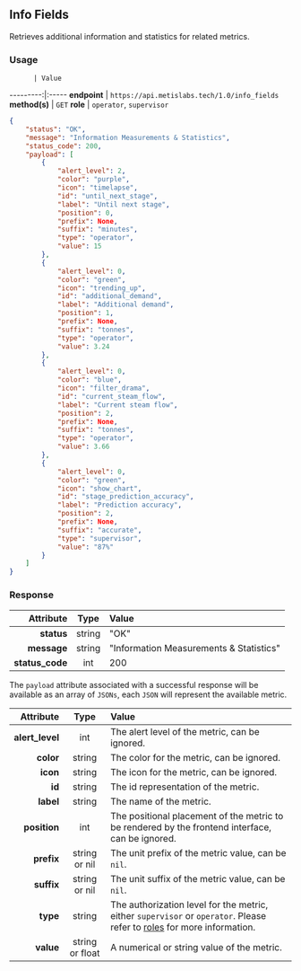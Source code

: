 ## Info Fields

Retrieves additional information and statistics for related metrics.

### Usage

          | Value
---------:|:-----
__endpoint__ | `https://api.metislabs.tech/1.0/info_fields`
__method(s)__ | `GET`
__role__ | `operator`, `supervisor`


```json
{
    "status": "OK",
    "message": "Information Measurements & Statistics",
    "status_code": 200,
    "payload": [
        {
            "alert_level": 2,
            "color": "purple",
            "icon": "timelapse",
            "id": "until_next_stage",
            "label": "Until next stage",
            "position": 0,
            "prefix": None,
            "suffix": "minutes",
            "type": "operator",
            "value": 15
        },
        {
            "alert_level": 0,
            "color": "green",
            "icon": "trending_up",
            "id": "additional_demand",
            "label": "Additional demand",
            "position": 1,
            "prefix": None,
            "suffix": "tonnes",
            "type": "operator",
            "value": 3.24
        },
        {
            "alert_level": 0,
            "color": "blue",
            "icon": "filter_drama",
            "id": "current_steam_flow",
            "label": "Current steam flow",
            "position": 2,
            "prefix": None,
            "suffix": "tonnes",
            "type": "operator",
            "value": 3.66
        },
        {
            "alert_level": 0,
            "color": "green",
            "icon": "show_chart",
            "id": "stage_prediction_accuracy",
            "label": "Prediction accuracy",
            "position": 2,
            "prefix": None,
            "suffix": "accurate",
            "type": "supervisor",
            "value": "87%"
        }
    ]
}
```

### Response

 Attribute | Type | Value
---------:|:----:|:-----
__status__ | string | "OK"
__message__ | string | "Information Measurements & Statistics"
__status_code__ | int | 200

The `payload` attribute associated with a successful response will be available as an array of `JSONs`, each `JSON` will
represent the available metric.

 Attribute | Type | Value
---------:|:----:|:-----
__alert_level__ | int | The alert level of the metric, can be ignored.
__color__ | string | The color for the metric, can be ignored.
__icon__ | string | The icon for the metric, can be ignored.
__id__ | string | The id representation of the metric.
__label__ | string | The name of the metric.
__position__ | int | The positional placement of the metric to be rendered by the frontend interface, can be ignored.
__prefix__ | string or nil | The unit prefix of the metric value, can be `nil`.
__suffix__ | string or nil | The unit suffix of the metric value, can be `nil`.
__type__ | string | The authorization level for the metric, either `supervisor` or `operator`. Please refer to [roles](#permissions-and-roles) for more information.
__value__ | string or float | A numerical or string value of the metric.

